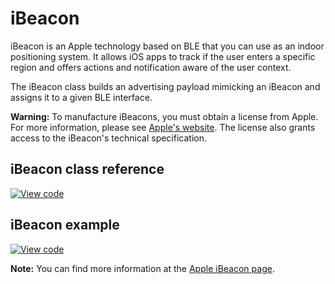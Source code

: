# iBeacon

iBeacon is an Apple technology based on BLE that you can use as an indoor positioning system. It allows iOS apps to track if the user enters a specific region and offers actions and notification aware of the user context.

The iBeacon class builds an advertising payload mimicking an iBeacon and assigns it to a given BLE interface.

<span class="warnings"> **Warning:** To manufacture iBeacons, you must obtain a license from Apple. For more information, please see [Apple's website](https://developer.apple.com/ibeacon/). The license also grants access to the iBeacon's technical specification.</span>

## iBeacon class reference

[![View code](https://www.mbed.com/embed/?type=library)](https://os.mbed.com/docs/mbed-os/v5.13/mbed-os-api-doxy/classi_beacon.html)

## iBeacon example

[![View code](https://www.mbed.com/embed/?url=https://github.com/ARMmbed/mbed-os-example-ble/blob/master/BLE_Beacon/source)](https://github.com/ARMmbed/mbed-os-example-ble/blob/mbed-os-5.13/BLE_Beacon/source/main.cpp)

<span class="notes">**Note:** You can find more information at the [Apple iBeacon page](https://developer.apple.com/ibeacon/).</span>
